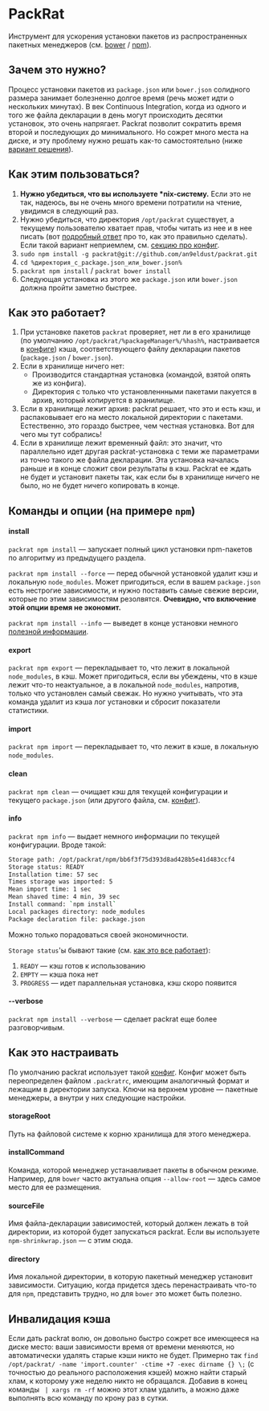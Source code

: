 # PackRat
Инструмент для ускорения установки пакетов из распространенных пакетных менеджеров (см. [bower](http://bower.io/) / [npm](http://npmjs.org/)).

## Зачем это нужно?
Процесс установки пакетов из `package.json` или `bower.json` солидного размера занимает болезненно долгое время (речь может идти о нескольких минутах).
В век Continuous Integration, когда из одного и того же файла декларации в день могут происходить десятки установок, это очень напрягает.
Packrat позволит сократить время второй и последующих до минимального.
Но сожрет много места на диске, и эту проблему нужно решать как-то самостоятельно (ниже [вариант решения](#Инвалидация-кэша)).

## Как этим пользоваться?
1. **Нужно убедиться, что вы используете \*nix-систему.** Если это не так, надеюсь, вы не очень много времени потратили на чтение, увидимся в следующий раз.
1. Нужно убедиться, что директория `/opt/packrat` существует, а текущему пользователю хватает прав, чтобы читать из нее и в нее писать (вот [подробный ответ](http://superuser.com/a/19333) про то, как это правильно сделать).
Если такой вариант неприемлем, см. [секцию про конфиг](#storageroot).
1. `sudo npm install -g packrat@git://github.com/an9eldust/packrat.git`
1. `cd %директория_с_package.json_или_bower.json%`
1. `packrat npm install` / `packrat bower install`
1. Следующая установка из этого же `package.json` или `bower.json` должна пройти заметно быстрее.

## Как это работает?
1. При установке пакетов `packrat` проверяет, нет ли в его хранилище (по умолчанию `/opt/packrat/%packageManager%/%hash%`, настраивается в [конфиге](#Как-это-настраивать)) кэша, соответствующего файлу декларации пакетов (`package.json` / `bower.json`).
1. Если в хранилище ничего нет:
    * Производится стандартная установка (командой, взятой опять же из конфига).
    * Директория с только что установленнными пакетами пакуется в архив, который копируется в хранилище.
1. Если в хранилище лежит архив: packrat решает, что это и есть кэш, и распаковывает его на место локальной директории с пакетами. Естественно, это гораздо быстрее, чем честная установка. Вот для чего мы тут собрались!
1. Если в хранилище лежит временный файл: это значит, что параллельно идет другая packrat-установка с теми же параметрами из точно такого же файла декларации. Эта установка началась раньше и в конце сложит свои результаты в кэш. Packrat ее ждать не будет и установит пакеты так, как если бы в хранилище ничего не было, но не будет ничего копировать в конце.

## Команды и опции (на примере `npm`)

#### install
`packrat npm install` — запускает полный цикл установки npm-пакетов по алгоритму из предыдущего раздела.

`packrat npm install --force` — перед обычной установкой удалит кэш и локальную `node_modules`. Может пригодиться, если в вашем `package.json` есть нестрогие зависимости, и нужно поставить самые свежие версии, которые по этим зависимостям резолвятся.
**Очевидно, что включение этой опции время не экономит.**

`packrat npm install --info` — выведет в конце установки немного [полезной информации](#info).

#### export
`packrat npm export` — перекладывает то, что лежит в локальной `node_modules`, в кэш.
Может пригодиться, если вы убеждены, что в кэше лежит что-то неактуальное, а в локальной `node_modules`, напротив, только что установлен самый свежак.
Но нужно учитывать, что эта команда удалит из кэша лог установки и сбросит показатели статистики.

#### import
`packrat npm import` — перекладывает то, что лежит в кэше, в локальную `node_modules`.

#### clean
`packrat npm clean` — очищает кэш для текущей конфигурации и текущего `package.json` (или другого файла, см. [конфиг](#sourcefile)).

#### info
`packrat npm info` — выдает немного информации по текущей конфигурации. Вроде такой:

```sh
Storage path: /opt/packrat/npm/bb6f3f75d393d8ad428b5e41d483ccf4
Storage status: READY
Installation time: 57 sec
Times storage was imported: 5
Mean import time: 1 sec
Mean shaved time: 4 min, 39 sec
Install command: `npm install`
Local packages directory: node_modules
Package declaration file: package.json
```
Можно только порадоваться своей экономичности.

`Storage status`'ы бывают такие (см. [как это все работает](#Как-это-работает)):

1. `READY` — кэш готов к использованию
1. `EMPTY` — кэша пока нет
1. `PROGRESS` — идет параллельная установка, кэш скоро появится

#### --verbose
`packrat npm install --verbose` — сделает packrat еще более разговорчивым.

## Как это настраивать
По умолчанию packrat использует такой [конфиг](/lib/config.json).
Конфиг может быть переопределен файлом `.packratrc`, имеющим аналогичный формат и лежащим в директории запуска.
Ключи на верхнем уровне — пакетные менеджеры, а внутри у них следующие настройки.

#### storageRoot
Путь на файловой системе к корню хранилища для этого менеджера.

#### installCommand
Команда, которой менеджер устанавливает пакеты в обычном режиме. Например, для `bower` часто актуальна опция `--allow-root` — здесь самое место для ее размещения.

#### sourceFile
Имя файла-декларации зависимостей, который должен лежать в той директории, из которой будет запускаться packrat. Если вы используете `npm-shrinkwrap.json` — с этим сюда.

#### directory
Имя локальной директории, в которую пакетный менеджер установит зависимости. Ситуацию, когда придется здесь перенастраивать что-то для `npm`, представить трудно, но для `bower` это может быть полезно.

## Инвалидация кэша
Если дать packrat волю, он довольно быстро сожрет все имеющееся на диске место: ваши зависимости время от времени меняются, но автоматически удалять старые кэши никто не будет.
Примерно так `find /opt/packrat/ -name 'import.counter' -ctime +7 -exec dirname {} \;` (с точностью до реального расположения кэшей) можно найти старый хлам, к которому уже неделю никто не обращался.
Добавив в конец команды ` | xargs rm -rf` можно этот хлам удалить, а можно даже выполнять всю команду по крону раз в сутки.
